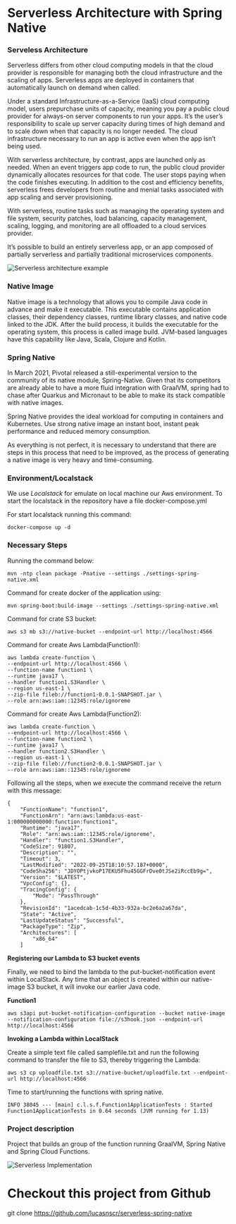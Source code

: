 # Serverless Architecture with Spring Native

### Serveless Architecture

Serverless differs from other cloud computing models in that the cloud provider is responsible for managing both the cloud infrastructure and the scaling of apps. Serverless apps are deployed in containers that automatically launch on demand when called.

Under a standard Infrastructure-as-a-Service (IaaS) cloud computing model, users prepurchase units of capacity, meaning you pay a public cloud provider for always-on server components to run your apps. It’s the user’s responsibility to scale up server capacity during times of high demand and to scale down when that capacity is no longer needed. The cloud infrastructure necessary to run an app is active even when the app isn’t being used.

With serverless architecture, by contrast, apps are launched only as needed. When an event triggers app code to run, the public cloud provider dynamically allocates resources for that code. The user stops paying when the code finishes executing. In addition to the cost and efficiency benefits, serverless frees developers from routine and menial tasks associated with app scaling and server provisioning.

With serverless, routine tasks such as managing the operating system and file system, security patches, load balancing, capacity management, scaling, logging, and monitoring are all offloaded to a cloud services provider.

It’s possible to build an entirely serverless app, or an app composed of partially serverless and partially traditional microservices components.



![Serverless architecture example](https://dev-to-uploads.s3.amazonaws.com/uploads/articles/eae9izs09qfp8822i616.png)

### Native Image
Native image is a technology that allows you to compile Java code in advance and make it executable. This executable contains application classes, their dependency classes, runtime library classes, and native code linked to the JDK. After the build process, it builds the executable for the operating system, this process is called image build. JVM-based languages have this capability like Java, Scala, Clojure and Kotlin.

### Spring Native
In March 2021, Pivotal released a still-experimental version to the community of its native module, Spring-Native. Given that its competitors are already able to have a more fluid integration with GraalVM, spring had to chase after Quarkus and Micronaut to be able to make its stack compatible with native images.

Spring Native provides the ideal workload for computing in containers and Kubernetes. Use strong native image an instant boot, instant peak performance and reduced memory consumption.

As everything is not perfect, it is necessary to understand that there are steps in this process that need to be improved, as the process of generating a native image is very heavy and time-consuming.

### Environment/Localstack
We use *Localstack* for emulate on local machine our Aws environment. To start the localstack in the repository have a file docker-compose.yml

For start localstack running this command: 
```
docker-compose up -d
```

### Necessary Steps

Running the command below: 
```
mvn -ntp clean package -Pnative --settings ./settings-spring-native.xml
```

Command for create docker of the application using:
```
mvn spring-boot:build-image --settings ./settings-spring-native.xml

```

Command for crate S3 bucket:
```
aws s3 mb s3://native-bucket --endpoint-url http://localhost:4566
```

Command for create Aws Lambda(Function1):
```
aws lambda create-function \
--endpoint-url http://localhost:4566 \
--function-name function1 \
--runtime java17 \
--handler function1.S3Handler \
--region us-east-1 \
--zip-file fileb://function1-0.0.1-SNAPSHOT.jar \
--role arn:aws:iam::12345:role/ignoreme
```

Command for create Aws Lambda(Function2):
```
aws lambda create-function \
--endpoint-url http://localhost:4566 \
--function-name function2 \
--runtime java17 \
--handler function2.S3Handler \
--region us-east-1 \
--zip-file fileb://function2-0.0.1-SNAPSHOT.jar \
--role arn:aws:iam::12345:role/ignoreme
```

Following all the steps, when we execute the command receive the return with this message:
```
{
    "FunctionName": "function1",
    "FunctionArn": "arn:aws:lambda:us-east-1:000000000000:function:function1",
    "Runtime": "java17",
    "Role": "arn:aws:iam::12345:role/ignoreme",
    "Handler": "function1.S3Handler",
    "CodeSize": 91807,
    "Description": "",
    "Timeout": 3,
    "LastModified": "2022-09-25T18:10:57.187+0000",
    "CodeSha256": "JDYOPtjvkoP17EKU5Fhu45GGFrDve0tJSe2iRccEb9g=",
    "Version": "$LATEST",
    "VpcConfig": {},
    "TracingConfig": {
        "Mode": "PassThrough"
    },
    "RevisionId": "1acedcab-1c5d-4b33-932a-bc2e6a2a67da",
    "State": "Active",
    "LastUpdateStatus": "Successful",
    "PackageType": "Zip",
    "Architectures": [
        "x86_64"
    ]
```

**Registering our Lambda to S3 bucket events**

Finally, we need to bind the lambda to the put-bucket-notification event within LocalStack. Any time that an object is created within our native-image S3 bucket, it will invoke our earlier Java code.

**Function1**
```
aws s3api put-bucket-notification-configuration --bucket native-image --notification-configuration file://s3hook.json --endpoint-url http://localhost:4566
```

**Invoking a Lambda within LocalStack**

Create a simple text file called samplefile.txt and run the following command to transfer the file to S3, thereby triggering the Lambda:
```
aws s3 cp uploadfile.txt s3://native-bucket/uploadfile.txt --endpoint-url http://localhost:4566
```

Time to start/running the functions with spring native.
```
INFO 38045 --- [main] c.l.s.f.Function1ApplicationTests : Started Function1ApplicationTests in 0.64 seconds (JVM running for 1.13)
```

### Project description
Project that builds an group of the function running GraalVM, Spring Native and Spring Cloud Functions.


![Serverless Implementation](https://dev-to-uploads.s3.amazonaws.com/uploads/articles/wsx53kq3rib5pa825ocy.png)


# Checkout this project from Github

git clone https://github.com/lucasnscr/serverless-spring-native
